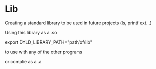 # Lib
Creating a standard library to be used in future projects (ls, printf ext...)

Using this library as a .so 

export DYLD_LIBRARY_PATH="path/of/lib"

to use with any of the other programs

or complie as a .a
